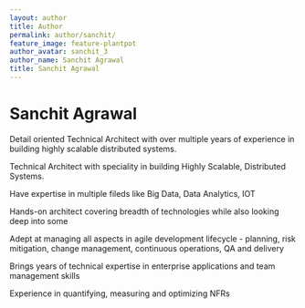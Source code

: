 ```yaml
---
layout: author
title: Author
permalink: author/sanchit/
feature_image: feature-plantpot
author_avatar: sanchit_3
author_name: Sanchit Agrawal
title: Sanchit Agrawal
---
```


# Sanchit Agrawal

Detail oriented Technical Architect with over multiple years of experience in building highly
scalable distributed systems.

Technical Architect with speciality in building Highly Scalable, Distributed Systems.

Have expertise in multiple fileds like Big Data, Data Analytics, IOT

Hands-on architect covering breadth of technologies while also looking deep into some

Adept at managing all aspects in agile development lifecycle - planning, risk mitigation, change management, continuous operations, QA and delivery

Brings years of technical expertise in enterprise applications and team management skills

Experience in quantifying, measuring and optimizing NFRs

